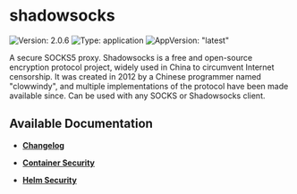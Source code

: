 # shadowsocks

![Version: 2.0.6](https://img.shields.io/badge/Version-2.0.6-informational?style=flat-square) ![Type: application](https://img.shields.io/badge/Type-application-informational?style=flat-square) ![AppVersion: "latest"](https://img.shields.io/badge/AppVersion-"latest"-informational?style=flat-square)

A secure SOCKS5 proxy. Shadowsocks is a free and open-source encryption protocol project, widely used in China to circumvent Internet censorship. It was created in 2012 by a Chinese programmer named "clowwindy", and multiple implementations of the protocol have been made available since. Can be used with any SOCKS or Shadowsocks client.

## Available Documentation

- [**Changelog**](CHANGELOG)

- [**Container Security**](container-security)

- [**Helm Security**](helm-security)

